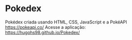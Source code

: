# Pokedex
 Pokédex criada usando HTML, CSS, JavaScript e a PokéAPI https://pokeapi.co/ 
 Acesse a aplicação: https://hugohs98.github.io/Pokedex/
